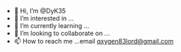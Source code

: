 - 👋 Hi, I’m @DyK35
- 👀 I’m interested in ...
- 🌱 I’m currently learning ...
- 💞️ I’m looking to collaborate on ...
- 📫 How to reach me ...email qxygen83lord@gmail.com

<!---
DyK35/DyK35 is a ✨ special ✨ repository because its `README.md` (this file) appears on your GitHub profile.
You can click the Preview link to take a look at your changes.
--->
